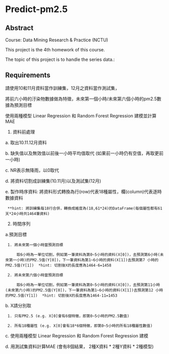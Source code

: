 # Predict-pm2.5

## Abstract

Course: Data Mining Research & Practice (NCTU)

This project is the 4th homework of this course.

The topic of this project is to handle the series data.:

## Requirements

請使用10和11月資料當作訓練集，12月之資料當作測試集，

將前六小時的汙染物數據做為特徵，未來第一個小時/未來第六個小時的pm2.5數據為預測目標

使用兩種模型 Linear Regression 和 Random Forest Regression 建模並計算MAE



1. 資料前處理

 a. 取出10.11.12月資料

 b. 缺失值以及無效值以前後一小時平均值取代 (如果前一小時仍有空值，再取更前一小時)

 c. NR表示無降雨，以0取代

 d. 將資料切割成訓練集(10.11月)以及測試集(12月)

 e. 製作時序資料: 將資料形式轉換為行(row)代表18種屬性，欄(column)代表逐時數據資料

     **hint: 將訓練集每18行合併，轉換成維度為(18,61*24)的DataFrame(每個屬性都有61天*24小時共1464筆資料)

2. 時間序列

  a.預測目標

     1. 將未來第一個小時當預測目標

         取6小時為一單位切割，例如第一筆資料為第0~5小時的資料(X[0])，去預測第6小時(未來第一小時)的PM2.5值(Y[0])，下一筆資料為第1~6小時的資料(X[1])去預測第7 小時的PM2.5值(Y[1])  *hint: 切割後X的長度應為1464-6=1458

     2. 將未來第六個小時當預測目標

         取6小時為一單位切割，例如第一筆資料為第0~5小時的資料(X[0])，去預測第11小時(未來第六小時)的PM2.5值(Y[0])，下一筆資料為第1~6小時的資料(X[1])去預測第12 小時的PM2.5值(Y[1])  *hint: 切割後X的長度應為1464-11=1453

 b. X請分別取

     1. 只有PM2.5 (e.g. X[0]會有6個特徵，即第0~5小時的PM2.5數值)

     2. 所有18種屬性 (e.g. X[0]會有18*6個特徵，即第0~5小時的所有18種屬性數值)

 c. 使用兩種模型 Linear Regression 和 Random Forest Regression 建模

 d. 用測試集資料計算MAE (會有8個結果， 2種X資料 * 2種Y資料 * 2種模型)
